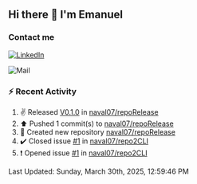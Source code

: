 ## Hi there 👋 I'm Emanuel

### Contact me
[![LinkedIn](https://img.shields.io/badge/LinkedIn-%20Emanuel--Naval-blue)](https://www.linkedin.com/in/emanuel-naval/)

![Mail](https://img.shields.io/badge/Gmail-Emanuelnaval07@gmail.com-blue?logo=gmail)

### :zap: Recent Activity

<!--RECENT_ACTIVITY:start-->
1. ✌️ Released [V0.1.0](https://github.com/naval07/repoRelease/releases/tag/v0.1.0) in [naval07/repoRelease](https://github.com/naval07/repoRelease)<br>
2. ⬆️ Pushed 1 commit(s) to [naval07/repoRelease](https://github.com/naval07/repoRelease)<br>
3. 📔 Created new repository [naval07/repoRelease](https://github.com/naval07/repoRelease)<br>
4. ✔️ Closed issue [#1](https://github.com/naval07/repo2CLI/issues/1) in [naval07/repo2CLI](https://github.com/naval07/repo2CLI)<br>
5. ❗️ Opened issue [#1](https://github.com/naval07/repo2CLI/issues/1) in [naval07/repo2CLI](https://github.com/naval07/repo2CLI)<br>
<!--RECENT_ACTIVITY:end-->
<!--RECENT_ACTIVITY:last_update-->
Last Updated: Sunday, March 30th, 2025, 12:59:46 PM
<!--RECENT_ACTIVITY:last_update_end-->

<!--
**naval07/naval07** is a ✨ _special_ ✨ repository because its `README.md` (this file) appears on your GitHub profile.

Here are some ideas to get you started:

- 🔭 I’m currently working on ...
- 🌱 I’m currently learning ...
- 👯 I’m looking to collaborate on ...
- 🤔 I’m looking for help with ...
- 💬 Ask me about ...
- 📫 How to reach me: ...
- 😄 Pronouns: ...
- ⚡ Fun fact: ...
-->
